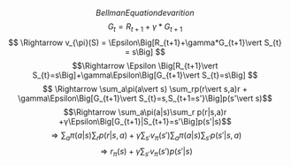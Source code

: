 $$Bellman Equation devarition$$
$$ G_{t} = R_{t+1}+\gamma*G_{t+1}  $$
$$ \Rightarrow v_{\pi}(S) = \Epsilon\Big[R_{t+1}+\gamma*G_{t+1}\vert S_{t} = s\Big] $$
$$\Rightarrow \Epsilon \Big[R_{t+1}\vert S_{t}=s\Big]+\gamma\Epsilon\Big[G_{t+1}\vert S_{t}=s\Big] $$
$$ \Rightarrow \sum_a\pi(a\vert s) \sum_rp(r\vert s,a)r + \gamma\Epsilon\Big[G_{t+1}\vert S_{t}=s,S_{t+1=s'}\Big]p(s'\vert s)$$
$$\Rightarrow \sum_a\pi(a|s)\sum_r p(r|s,a)r +γ\Epsilon\Big[G_{t+1}|S_{t+1}=s'\Big]p(s'|s)$$
$$\Rightarrow\sum_a\pi(a\vert s)\sum_rp(r\vert s,a)+\gamma\sum_{s'}v_{\pi}(s')\sum_a\pi(a\vert s)\sum_{s'}p(s'\vert s,a)$$
$$\Rightarrow r_{\pi}(s)+\gamma\sum_{s'}v_{\pi}(s')p(s'\vert s)$$




<!--stackedit_data:
eyJoaXN0b3J5IjpbLTMyMDU3ODc3NywzMTUwNzk4NDddfQ==
-->
